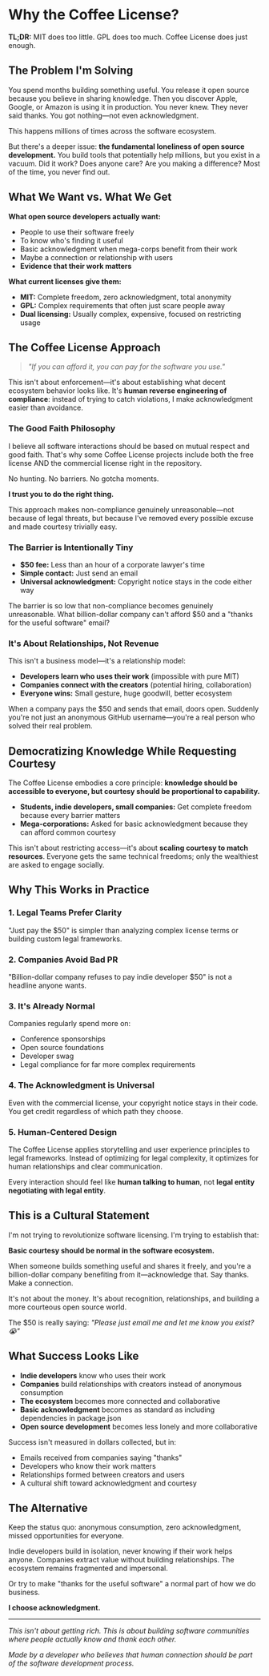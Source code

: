 
# Why the Coffee License?

**TL;DR:** MIT does too little. GPL does too much. Coffee License does just enough.

## The Problem I'm Solving

You spend months building something useful. You release it open source because you believe in sharing knowledge. Then you discover Apple, Google, or Amazon is using it in production. You never knew. They never said thanks. You got nothing—not even acknowledgment.

This happens millions of times across the software ecosystem.

But there's a deeper issue: **the fundamental loneliness of open source development.** You build tools that potentially help millions, but you exist in a vacuum. Did it work? Does anyone care? Are you making a difference? Most of the time, you never find out.

## What We Want vs. What We Get

**What open source developers actually want:**
- People to use their software freely
- To know who's finding it useful
- Basic acknowledgment when mega-corps benefit from their work
- Maybe a connection or relationship with users
- **Evidence that their work matters**

**What current licenses give them:**
- **MIT:** Complete freedom, zero acknowledgment, total anonymity
- **GPL:** Complex requirements that often just scare people away
- **Dual licensing:** Usually complex, expensive, focused on restricting usage

## The Coffee License Approach

> *"If you can afford it, you can pay for the software you use."*

This isn't about enforcement—it's about establishing what decent ecosystem behavior looks like. It's **human reverse engineering of compliance**: instead of trying to catch violations, I make acknowledgment easier than avoidance.

### The Good Faith Philosophy

I believe all software interactions should be based on mutual respect and good faith. That's why some Coffee License projects include both the free license AND the commercial license right in the repository.

No hunting. No barriers. No gotcha moments. 

**I trust you to do the right thing.**

This approach makes non-compliance genuinely unreasonable—not because of legal threats, but because I've removed every possible excuse and made courtesy trivially easy.

### The Barrier is Intentionally Tiny

- **$50 fee:** Less than an hour of a corporate lawyer's time
- **Simple contact:** Just send an email
- **Universal acknowledgment:** Copyright notice stays in the code either way

The barrier is so low that non-compliance becomes genuinely unreasonable. What billion-dollar company can't afford $50 and a "thanks for the useful software" email?

### It's About Relationships, Not Revenue

This isn't a business model—it's a relationship model:

- **Developers learn who uses their work** (impossible with pure MIT)
- **Companies connect with the creators** (potential hiring, collaboration)
- **Everyone wins:** Small gesture, huge goodwill, better ecosystem

When a company pays the $50 and sends that email, doors open. Suddenly you're not just an anonymous GitHub username—you're a real person who solved their real problem.

## Democratizing Knowledge While Requesting Courtesy

The Coffee License embodies a core principle: **knowledge should be accessible to everyone, but courtesy should be proportional to capability.**

- **Students, indie developers, small companies:** Get complete freedom because every barrier matters
- **Mega-corporations:** Asked for basic acknowledgment because they can afford common courtesy

This isn't about restricting access—it's about **scaling courtesy to match resources**. Everyone gets the same technical freedoms; only the wealthiest are asked to engage socially.

## Why This Works in Practice

### 1. **Legal Teams Prefer Clarity**
"Just pay the $50" is simpler than analyzing complex license terms or building custom legal frameworks.

### 2. **Companies Avoid Bad PR**
"Billion-dollar company refuses to pay indie developer $50" is not a headline anyone wants.

### 3. **It's Already Normal**
Companies regularly spend more on:
- Conference sponsorships
- Open source foundations
- Developer swag
- Legal compliance for far more complex requirements

### 4. **The Acknowledgment is Universal**
Even with the commercial license, your copyright notice stays in their code. You get credit regardless of which path they choose.

### 5. **Human-Centered Design**
The Coffee License applies storytelling and user experience principles to legal frameworks. Instead of optimizing for legal complexity, it optimizes for human relationships and clear communication.

Every interaction should feel like **human talking to human**, not **legal entity negotiating with legal entity**.

## This is a Cultural Statement

I'm not trying to revolutionize software licensing. I'm trying to establish that:

**Basic courtesy should be normal in the software ecosystem.**

When someone builds something useful and shares it freely, and you're a billion-dollar company benefiting from it—acknowledge that. Say thanks. Make a connection.

It's not about the money. It's about recognition, relationships, and building a more courteous open source world.

The $50 is really saying: *"Please just email me and let me know you exist? 😭"*

## What Success Looks Like

- **Indie developers** know who uses their work
- **Companies** build relationships with creators instead of anonymous consumption  
- **The ecosystem** becomes more connected and collaborative
- **Basic acknowledgment** becomes as standard as including dependencies in package.json
- **Open source development** becomes less lonely and more collaborative

Success isn't measured in dollars collected, but in:
- Emails received from companies saying "thanks"
- Developers who know their work matters
- Relationships formed between creators and users
- A cultural shift toward acknowledgment and courtesy

## The Alternative

Keep the status quo: anonymous consumption, zero acknowledgment, missed opportunities for everyone.

Indie developers build in isolation, never knowing if their work helps anyone. Companies extract value without building relationships. The ecosystem remains fragmented and impersonal.

Or try to make "thanks for the useful software" a normal part of how we do business.

**I choose acknowledgment.**

---

*This isn't about getting rich. This is about building software communities where people actually know and thank each other.*

*Made by a developer who believes that human connection should be part of the software development process.*